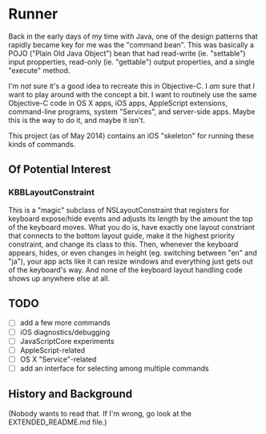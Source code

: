 # Runner #

Back in the early days of my time with Java, one of the design patterns that
rapidly became key for me was the "command bean".  This was basically a POJO
("Plain Old Java Object") bean that had read-write (ie. "settable") input
propperties, read-only (ie. "gettable") output properties, and a single
"execute" method.

I'm *not* sure it's a good idea to recreate this in Objective-C.  I *am* sure
that I want to play around with the concept a bit.  I want to routinely use
the same Objective-C code in OS X apps, iOS apps, AppleScript extensions,
command-line programs, system "Services", and server-side apps.  Maybe this
is the way to do it, and maybe it isn't.

This project (as of May 2014) contains an iOS "skeleton" for running these
kinds of commands.

## Of Potential Interest ##


### KBBLayoutConstraint ###

This is a "magic" subclass of NSLayoutConstraint that registers for keyboard
expose/hide events and adjusts its length by the amount the top of the keyboard
moves.  What you do is, have exactly one layout constriant that connects to
the bottom layout guide, make it the highest priority constraint, and change
its class to this.  Then, whenever the keyboard appears, hides, or even changes
in height (eg. switching between "en" and "ja"), your app acts like it can
resize windows and everything just gets out of the keyboard's way.  And none
of the keyboard layout handling code shows up anywhere else at all.

## TODO ##

- [ ] add a few more commands
 - [ ] iOS diagnostics/debugging
 - [ ] JavaScriptCore experiments
 - [ ] AppleScript-related
 - [ ] OS X "Service"-related
- [ ] add an interface for selecting among multiple commands

## History and Background ##

(Nobody wants to read that.  If I'm wrong, go look at the EXTENDED_README.md
file.)
